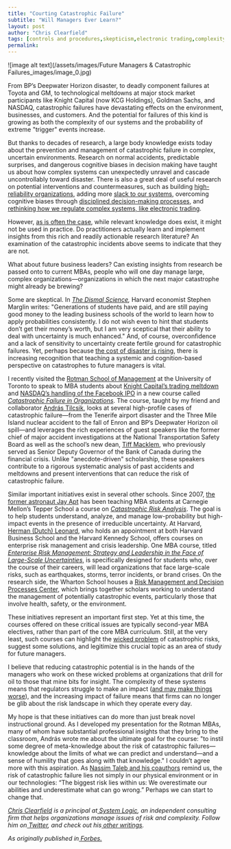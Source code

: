 ```yaml
---
title: "Courting Catastrophic Failure"
subtitle: "Will Managers Ever Learn?"
layout: post
author: "Chris Clearfield" 
tags: [controls and procedures,skepticism,electronic trading,complexity] 
permalink: 
---
```


![image alt text](/assets/images/Future Managers & Catastrophic Failures_images/image_0.jpg)

From BP’s Deepwater Horizon disaster, to deadly component failures at Toyota and GM, to technological meltdowns at major stock market participants like Knight Capital (now KCG Holdings), Goldman Sachs, and NASDAQ, catastrophic failures have devastating effects on the environment, businesses, and customers. And the potential for failures of this kind is growing as both the complexity of our systems and the probability of extreme "trigger" events increase.  

But thanks to decades of research, a large body knowledge exists today about the prevention and management of catastrophic failure in complex, uncertain environments. Research on normal accidents, predictable surprises, and dangerous cognitive biases in decision making have taught us about how complex systems can unexpectedly unravel and cascade uncontrollably toward disaster. There is also a great deal of useful research on potential interventions and countermeasures, such as building [high-reliability organizations](http://psycnet.apa.org/psycinfo/1999-02706-003), adding more [slack to our systems](http://press.princeton.edu/titles/6596.html), overcoming cognitive biases through [disciplined decision-making processes](https://hbr.org/2011/06/the-big-idea-before-you-make-that-big-decision), and [rethinking how we regulate complex systems, like electronic trading](http://www.system-logic.com/research/2014/03/05/Using%20Regulation%20to%20Create%20a%20Reliable%20National%20Market%20System.html).

 

However, [as is often the case](http://www.businessweek.com/chapter/pfeffer.htm), while relevant knowledge does exist, it might not be used in practice. Do practitioners actually learn and implement insights from this rich and readily actionable research literature? An examination of the catastrophic incidents above seems to indicate that they are not. 

What about future business leaders? Can existing insights from research be passed onto to current MBAs, people who will one day manage large, complex organizations—organizations in which the next major catastrophe might already be brewing?

Some are skeptical. In *[The Dismal Science](http://www.hup.harvard.edu/catalog.php?isbn=9780674047228),* Harvard economist Stephen Marglin writes: "Generations of students have paid, and are still paying good money to the leading business schools of the world to learn how to apply probabilities consistently. I do not wish even to hint that students don’t get their money’s worth, but I am very sceptical that their ability to deal with uncertainty is much enhanced." And, of course, overconfidence and a lack of sensitivity to uncertainty create fertile ground for catastrophic failures. Yet, perhaps because [the cost of disaster is rising](http://www.system-logic.com/commentary/2013/04/08/The%20rising%20cost%20of%20disaster.html), there is increasing recognition that teaching a systemic and cognition-based perspective on catastrophes to future managers is vital.

 

I recently visited the [Rotman School of Management](http://www.rotman.utoronto.ca/) at the University of Toronto to speak to MBA students about [Knight Capital’s trading meltdown](http://www.system-logic.com/commentary/2015/01/06/Preventing%20Crashes-Final%20Post.html) and [NASDAQ’s handling of the Facebook IPO](http://www.system-logic.com/commentary/2013/07/15/NASDAQ%20part%203-Decision%20Making.html) in a new course called *[Catastrophic Failure in Organizations](https://www.rotman.utoronto.ca/Degrees/MastersPrograms/MBAPrograms/FullTimeMBA/Program/Electives/StrategicManagement.aspx)*. The course, taught by my friend and collaborator [András Tilcsik](http://www.rotman.utoronto.ca/FacultyAndResearch/Faculty/FacultyBios/Tilcsik.aspx), looks at several high-profile cases of catastrophic failure—from the Tenerife airport disaster and the Three Mile Island nuclear accident to the fall of Enron and BP’s Deepwater Horizon oil spill—and leverages the rich experiences of guest speakers like the former chief of major accident investigations at the National Transportation Safety Board as well as the school’s new dean, [Tiff Macklem](http://www.rotman.utoronto.ca/ProfessionalDevelopment/Executive-Programs/CoursesWorkshops/Faculty-and-Instructors/MacklemTiff.aspx), who previously served as Senior Deputy Governor of the Bank of Canada during the financial crisis. Unlike "anecdote-driven" scholarship, these speakers contribute to a rigorous systematic analysis of past accidents and meltdowns and present interventions that can reduce the risk of catastrophic failure. 

 

Similar important initiatives exist in several other schools. Since 2007, [the former astronaut Jay Apt](http://en.wikipedia.org/wiki/Jerome_Apt) has been teaching MBA students at Carnegie Mellon’s Tepper School a course on *[Catastrophic Risk Analysis](http://tepper.cmu.edu/prospective-students/course-page/45977/catastrophic-risk-analysis)*. The goal is to help students understand, analyze, and manage low-probability but high-impact events in the presence of irreducible uncertainty. At Harvard, [Herman (Dutch) Leonard](http://www.hbs.edu/faculty/Pages/profile.aspx?facId=271872), who holds an appointment at both Harvard Business School and the Harvard Kennedy School, offers courses on enterprise risk management and crisis leadership. One MBA course, titled *[Enterprise Risk Management: Strategy and Leadership in the Face of Large-Scale Uncertainties](http://www.hbs.edu/coursecatalog/1518.html)*, is specifically designed for students who, over the course of their careers, will lead organizations that face large-scale risks, such as earthquakes, storms, terror incidents, or brand crises. On the research side, the Wharton School houses a [Risk Management and Decision Processes Center](http://www.wharton.upenn.edu/riskcenter/), which brings together scholars working to understand the management of potentially catastrophic events, particularly those that involve health, safety, or the environment.

 

These initiatives represent an important first step. Yet at this time, the courses offered on these critical issues are typically second-year MBA electives, rather than part of the core MBA curriculum. Still, at the very least, such courses can highlight the [wicked problem](http://pubsonline.informs.org/doi/pdf/10.1287/mnsc.14.4.B141) of catastrophic risks, suggest some solutions, and legitimize this crucial topic as an area of study for future managers. 

I believe that reducing catastrophic potential is in the hands of the managers who work on these wicked problems at organizations that drill for oil to those that mine bits for insight. The complexity of these systems means that regulators struggle to make an impact ([and may make things worse](http://harvardkennedyschoolreview.com/preventing-crashes-lessons-for-the-sec-from-the-airline-industry/)), and the increasing impact of failure means that firms can no longer be glib about the risk landscape in which they operate every day. 

My hope is that these initiatives can do more than just break novel instructional ground.  As I developed my presentation for the Rotman MBAs, many of whom have substantial professional insights that they bring to the classroom, András wrote me about the ultimate goal for the course: "to instil some degree of meta-knowledge about the risk of catastrophic failures—knowledge about the limits of what we can predict and understand—and a sense of humility that goes along with that knowledge." I couldn’t agree more with this aspiration. As [Nassim Taleb and his coauthors](https://hbr.org/2009/10/the-six-mistakes-executives-make-in-risk-management) remind us, the risk of catastrophic failure lies not simply in our physical environment or in our technologies: “The biggest risk lies within us: We overestimate our abilities and underestimate what can go wrong.” Perhaps we can start to change that. 

*[Chris Clearfield](http://www.system-logic.com/team/) is a principal at[ System Logic](http://www.system-logic.com/commentary/), an independent consulting firm that helps organizations manage issues of risk and complexity. Follow him on[ Twitter](https://twitter.com/syslogictweets), and check out his[ other writings](http://www.system-logic.com/commentary/).*

*As originally published in[ Forbes.](http://www.forbes.com/sites/chrisclearfield/2015/03/26/courting-catastrophic-failure-will-managers-ever-learn/)*

